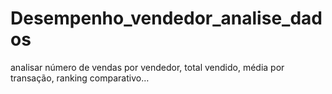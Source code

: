 #  Desempenho_vendedor_analise_dados
analisar número de vendas por vendedor, total vendido, média por transação, ranking comparativo…
